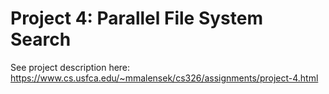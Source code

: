 # Project 4: Parallel File System Search

See project description here: https://www.cs.usfca.edu/~mmalensek/cs326/assignments/project-4.html

